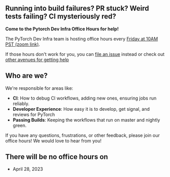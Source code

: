 ## Running into build failures? PR stuck? Weird tests failing? CI mysteriously red?

**Come to the Pytorch Dev Infra Office Hours for help!**
 
The PyTorch Dev Infra team is hosting office hours every [Friday at 10AM PST (zoom link)](https://fb.zoom.us/j/95506875334?pwd=cnRzTU00Wk05dkEzL3ZqVnFRVzVhZz09#success).

If those hours don't work for you, you can [file an issue](https://fb.workplace.com/groups/pytorch.oss.dev) instead or check out [other avenues for getting help](https://github.com/pytorch/pytorch/wiki/getting-help-as-a-contributor)

## Who are we? 

We're responsible for areas like:
- **CI**: How to debug CI workflows, adding new ones, ensuring jobs run reliably.
- **Developer Experience**: How easy it is to develop, get signal, and reviews for PyTorch
- **Passing Builds**: Keeping the workflows that run on master and nightly green.

If you have any questions, frustrations, or other feedback, please join our office hours!  We would love to hear from you!

## There will be no office hours on
- April 28, 2023